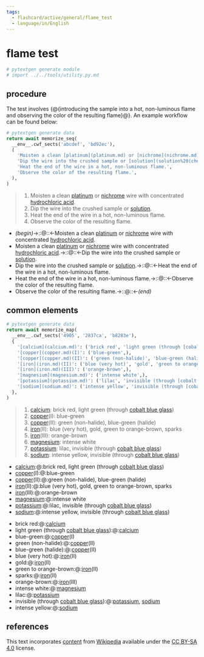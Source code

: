 ```yaml
---
tags:
  - flashcard/active/general/flame_test
  - language/in/English
---
```


# flame test

```Python
# pytextgen generate module
# import ../../tools/utility.py.md
```

## procedure

The test involves {@{introducing the sample into a hot, non-luminous flame and observing the color of the resulting flame}@}. An example workflow can be found below: <!--SR:!2025-08-25,616,290-->

```Python
# pytextgen generate data
return await memorize_seq(
  __env__.cwf_sects('abcdef', 'bd92ec'),
  (
    'Moisten a clean [platinum](platinum.md) or [nichrome](nichrome.md) wire with concentrated [hydrochloric acid](hydrochloric%20acid.md).',
    'Dip the wire into the crushed sample or [solution](solution%20(chemistry).md).',
    'Heat the end of the wire in a hot, non-luminous flame.',
    'Observe the color of the resulting flame.',
  ),
)
```

<!--pytextgen generate section="abcdef"--><!-- The following content is generated at 2023-04-01T22:38:27.910087+08:00. Any edits will be overridden! -->

> 1. Moisten a clean [platinum](platinum.md) or [nichrome](nichrome.md) wire with concentrated [hydrochloric acid](hydrochloric%20acid.md).
> 2. Dip the wire into the crushed sample or [solution](solution%20(chemistry).md).
> 3. Heat the end of the wire in a hot, non-luminous flame.
> 4. Observe the color of the resulting flame.

<!--/pytextgen-->

<!--pytextgen generate section="bd92ec"--><!-- The following content is generated at 2024-01-04T20:17:51.763624+08:00. Any edits will be overridden! -->

- _(begin)_→::@::←Moisten a clean [platinum](platinum.md) or [nichrome](nichrome.md) wire with concentrated [hydrochloric acid](hydrochloric%20acid.md). <!--SR:!2026-09-08,798,270!2027-12-01,1328,350-->
- Moisten a clean [platinum](platinum.md) or [nichrome](nichrome.md) wire with concentrated [hydrochloric acid](hydrochloric%20acid.md).→::@::←Dip the wire into the crushed sample or [solution](solution%20(chemistry).md). <!--SR:!2027-06-19,1037,290!2027-05-31,1026,290-->
- Dip the wire into the crushed sample or [solution](solution%20(chemistry).md).→::@::←Heat the end of the wire in a hot, non-luminous flame. <!--SR:!2028-07-22,1438,310!2025-01-07,473,310-->
- Heat the end of the wire in a hot, non-luminous flame.→::@::←Observe the color of the resulting flame. <!--SR:!2026-11-26,959,330!2025-07-06,616,310-->
- Observe the color of the resulting flame.→::@::←_(end)_ <!--SR:!2028-01-05,1355,350!2026-07-16,917,330-->

<!--/pytextgen-->

## common elements

```Python
# pytextgen generate data
return await memorize_map(
  __env__.cwf_sects('4905', '2837ca', 'b8283e'),
  {
    '[calcium](calcium.md)': ('brick red', 'light green (through [cobalt blue glass](cobalt%20glass.md))',),
    '[copper](copper.md)(I)': ('blue-green',),
    '[copper](copper.md)(II)': ('green (non-halide)', 'blue-green (halide)',),
    '[iron](iron.md)(II)': ('blue (very hot)', 'gold', 'green to orange-brown', 'sparks'),
    '[iron](iron.md)(III)': ('orange-brown',),
    '[magnesium](magnesium.md)': ('intense white',),
    '[potassium](potassium.md)': ('lilac', 'invisible (through [cobalt blue glass](cobalt%20glass.md))',),
    '[sodium](sodium.md)': ('intense yellow', 'invisible (through [cobalt blue glass](cobalt%20glass.md))',),
  },
)
```

<!--pytextgen generate section="4905"--><!-- The following content is generated at 2023-04-23T13:13:45.557923+08:00. Any edits will be overridden! -->

> 1. [calcium](calcium.md): brick red, light green (through [cobalt blue glass](cobalt%20glass.md))
> 2. [copper](copper.md)(I): blue-green
> 3. [copper](copper.md)(II): green (non-halide), blue-green (halide)
> 4. [iron](iron.md)(II): blue (very hot), gold, green to orange-brown, sparks
> 5. [iron](iron.md)(III): orange-brown
> 6. [magnesium](magnesium.md): intense white
> 7. [potassium](potassium.md): lilac, invisible (through [cobalt blue glass](cobalt%20glass.md))
> 8. [sodium](sodium.md): intense yellow, invisible (through [cobalt blue glass](cobalt%20glass.md))

<!--/pytextgen-->

<!--pytextgen generate section="2837ca"--><!-- The following content is generated at 2024-01-04T20:17:51.882656+08:00. Any edits will be overridden! -->

- [calcium](calcium.md):@:brick red, light green (through [cobalt blue glass](cobalt%20glass.md)) <!--SR:!2025-02-05,92,150-->
- [copper](copper.md)(I):@:blue-green <!--SR:!2024-12-03,17,130-->
- [copper](copper.md)(II):@:green (non-halide), blue-green (halide) <!--SR:!2024-12-17,161,190-->
- [iron](iron.md)(II):@:blue (very hot), gold, green to orange-brown, sparks <!--SR:!2024-12-08,61,150-->
- [iron](iron.md)(III):@:orange-brown <!--SR:!2024-11-22,71,170-->
- [magnesium](magnesium.md):@:intense white <!--SR:!2025-07-01,235,250-->
- [potassium](potassium.md):@:lilac, invisible (through [cobalt blue glass](cobalt%20glass.md)) <!--SR:!2025-06-16,282,190-->
- [sodium](sodium.md):@:intense yellow, invisible (through [cobalt blue glass](cobalt%20glass.md)) <!--SR:!2025-07-20,351,190-->

<!--/pytextgen-->

<!--pytextgen generate section="b8283e"--><!-- The following content is generated at 2024-01-04T20:17:51.834162+08:00. Any edits will be overridden! -->

- brick red:@:[calcium](calcium.md) <!--SR:!2026-03-02,746,310-->
- light green (through [cobalt blue glass](cobalt%20glass.md)):@:[calcium](calcium.md) <!--SR:!2025-04-16,449,250-->
- blue-green:@:[copper](copper.md)(I) <!--SR:!2025-05-18,267,250-->
- green (non-halide):@:[copper](copper.md)(II) <!--SR:!2025-08-13,547,270-->
- blue-green (halide):@:[copper](copper.md)(II) <!--SR:!2027-05-18,1020,290-->
- blue (very hot):@:[iron](iron.md)(II) <!--SR:!2028-01-07,1175,290-->
- gold:@:[iron](iron.md)(II) <!--SR:!2025-05-26,216,290-->
- green to orange-brown:@:[iron](iron.md)(II) <!--SR:!2025-04-21,526,310-->
- sparks:@:[iron](iron.md)(II) <!--SR:!2027-10-21,1124,290-->
- orange-brown:@:[iron](iron.md)(III) <!--SR:!2027-09-27,1084,290-->
- intense white:@:[magnesium](magnesium.md) <!--SR:!2024-12-08,362,250-->
- lilac:@:[potassium](potassium.md) <!--SR:!2025-04-16,539,310-->
- invisible (through [cobalt blue glass](cobalt%20glass.md)):@:[potassium](potassium.md), [sodium](sodium.md) <!--SR:!2025-03-30,432,250-->
- intense yellow:@:[sodium](sodium.md) <!--SR:!2025-02-10,451,290-->

<!--/pytextgen-->

## references

This text incorporates [content](https://en.wikipedia.org/wiki/flame_test) from [Wikipedia](Wikipedia.md) available under the [CC BY-SA 4.0](https://creativecommons.org/licenses/by-sa/4.0/) license.
